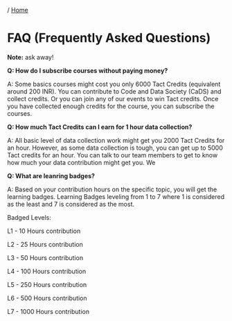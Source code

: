 / [Home](index.md)

# FAQ (Frequently Asked Questions)

**Note:** ask away!



**Q: How do I subscribe courses without paying money?**

A: Some basics courses might cost you only 6000 Tact Credits (equivalent around 200 INR). You can contribute to Code and Data Society (CaDS) and collect credits. Or you can join any of our events to win Tact credits. Once you have collected enough credits for the course, you can subscribe the courses.


**Q: How much Tact Credits can I earn for 1 hour data collection?**

A: All basic level of data collection work might get you 2000 Tact Credits for an hour. However, as some data collection is tough, you can get up to 5000 Tact credits for an hour. You can talk to our team members to get to know how much your data contribution might get you. We

**Q: What are leanring badges?**

A: Based on your contribution hours on the specific topic, you will get the learning badges. Learning Badges leveling from 1 to 7 where 1 is considered as the least and 7 is considered as the most. 

Badged Levels:

L1 - 10 Hours contribution

L2 - 25 Hours contribution

L3 - 50 Hours contribution

L4 - 100 Hours contribution

L5 - 250 Hours contribution

L6 - 500 Hours contribution

L7 - 1000 Hours contribution
